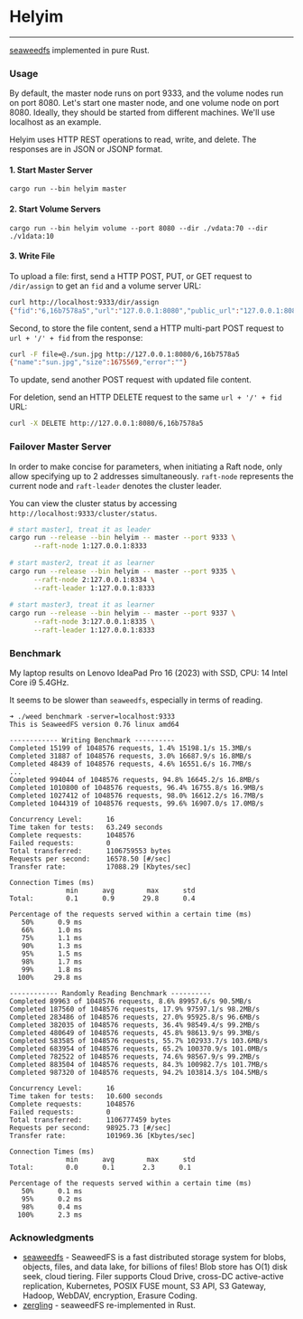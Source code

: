 # Helyim

-----
[seaweedfs](https://github.com/seaweedfs/seaweedfs) implemented in pure Rust.

### Usage

By default, the master node runs on port 9333, and the volume nodes run on port 8080. Let's start one master node, and one volume node on port 8080. Ideally, they should be started from different machines. We'll use localhost as an example.

Helyim uses HTTP REST operations to read, write, and delete. The responses are in JSON or JSONP format.

#### 1. Start Master Server

```shell
cargo run --bin helyim master
```

#### 2. Start Volume Servers

```shell
cargo run --bin helyim volume --port 8080 --dir ./vdata:70 --dir ./v1data:10
```

#### 3. Write File

To upload a file: first, send a HTTP POST, PUT, or GET request to `/dir/assign` to get an `fid` and a volume server URL:

```bash
curl http://localhost:9333/dir/assign
{"fid":"6,16b7578a5","url":"127.0.0.1:8080","public_url":"127.0.0.1:8080","count":1,"error":""}
```

Second, to store the file content, send a HTTP multi-part POST request to `url + '/' + fid` from the response:

```bash
curl -F file=@./sun.jpg http://127.0.0.1:8080/6,16b7578a5
{"name":"sun.jpg","size":1675569,"error":""}
```

To update, send another POST request with updated file content.

For deletion, send an HTTP DELETE request to the same `url + '/' + fid` URL:

```bash
curl -X DELETE http://127.0.0.1:8080/6,16b7578a5
```

### Failover Master Server

In order to make concise for parameters, when initiating a Raft node, only allow specifying up to 2 addresses simultaneously.
 `raft-node` represents the current node and `raft-leader` denotes the cluster leader.

You can view the cluster status by accessing `http://localhost:9333/cluster/status`.

```bash
# start master1, treat it as leader
cargo run --release --bin helyim -- master --port 9333 \
      --raft-node 1:127.0.0.1:8333
      
# start master2, treat it as learner
cargo run --release --bin helyim -- master --port 9335 \
      --raft-node 2:127.0.0.1:8334 \
      --raft-leader 1:127.0.0.1:8333
      
# start master3, treat it as learner
cargo run --release --bin helyim -- master --port 9337 \
      --raft-node 3:127.0.0.1:8335 \
      --raft-leader 1:127.0.0.1:8333
```

### Benchmark

My laptop results on Lenovo IdeaPad Pro 16 (2023) with SSD, CPU: 14 Intel Core i9 5.4GHz.

It seems to be slower than `seaweedfs`, especially in terms of reading.

```console
➜ ./weed benchmark -server=localhost:9333
This is SeaweedFS version 0.76 linux amd64

------------ Writing Benchmark ----------
Completed 15199 of 1048576 requests, 1.4% 15198.1/s 15.3MB/s
Completed 31887 of 1048576 requests, 3.0% 16687.9/s 16.8MB/s
Completed 48439 of 1048576 requests, 4.6% 16551.6/s 16.7MB/s
...
Completed 994044 of 1048576 requests, 94.8% 16645.2/s 16.8MB/s
Completed 1010800 of 1048576 requests, 96.4% 16755.8/s 16.9MB/s
Completed 1027412 of 1048576 requests, 98.0% 16612.2/s 16.7MB/s
Completed 1044319 of 1048576 requests, 99.6% 16907.0/s 17.0MB/s

Concurrency Level:      16
Time taken for tests:   63.249 seconds
Complete requests:      1048576
Failed requests:        0
Total transferred:      1106759553 bytes
Requests per second:    16578.50 [#/sec]
Transfer rate:          17088.29 [Kbytes/sec]

Connection Times (ms)
              min      avg        max      std
Total:        0.1      0.9       29.8      0.4

Percentage of the requests served within a certain time (ms)
   50%      0.9 ms
   66%      1.0 ms
   75%      1.1 ms
   90%      1.3 ms
   95%      1.5 ms
   98%      1.7 ms
   99%      1.8 ms
  100%     29.8 ms

------------ Randomly Reading Benchmark ----------
Completed 89963 of 1048576 requests, 8.6% 89957.6/s 90.5MB/s
Completed 187560 of 1048576 requests, 17.9% 97597.1/s 98.2MB/s
Completed 283486 of 1048576 requests, 27.0% 95925.8/s 96.6MB/s
Completed 382035 of 1048576 requests, 36.4% 98549.4/s 99.2MB/s
Completed 480649 of 1048576 requests, 45.8% 98613.9/s 99.3MB/s
Completed 583585 of 1048576 requests, 55.7% 102933.7/s 103.6MB/s
Completed 683954 of 1048576 requests, 65.2% 100370.9/s 101.0MB/s
Completed 782522 of 1048576 requests, 74.6% 98567.9/s 99.2MB/s
Completed 883504 of 1048576 requests, 84.3% 100982.7/s 101.7MB/s
Completed 987320 of 1048576 requests, 94.2% 103814.3/s 104.5MB/s

Concurrency Level:      16
Time taken for tests:   10.600 seconds
Complete requests:      1048576
Failed requests:        0
Total transferred:      1106777459 bytes
Requests per second:    98925.73 [#/sec]
Transfer rate:          101969.36 [Kbytes/sec]

Connection Times (ms)
              min      avg        max      std
Total:        0.0      0.1       2.3      0.1

Percentage of the requests served within a certain time (ms)
   50%      0.1 ms
   95%      0.2 ms
   98%      0.4 ms
  100%      2.3 ms
```

### Acknowledgments

- [seaweedfs](https://github.com/seaweedfs/seaweedfs) - SeaweedFS is a fast distributed storage system for blobs, objects, files, and data lake, for billions of files! Blob store has O(1) disk seek, cloud tiering. Filer supports Cloud Drive, cross-DC active-active replication, Kubernetes, POSIX FUSE mount, S3 API, S3 Gateway, Hadoop, WebDAV, encryption, Erasure Coding.
- [zergling](https://github.com/july2993/zergling) - seaweedFS re-implemented in Rust.